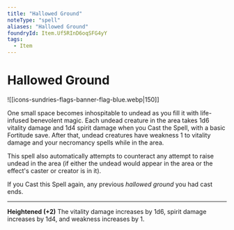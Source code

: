 ```yaml
---
title: "Hallowed Ground"
noteType: "spell"
aliases: "Hallowed Ground"
foundryId: Item.Uf5RInD6oqSFG4yY
tags:
  - Item
---
```


# Hallowed Ground
![[icons-sundries-flags-banner-flag-blue.webp|150]]

One small space becomes inhospitable to undead as you fill it with life-infused benevolent magic. Each undead creature in the area takes 1d6 vitality damage and 1d4 spirit damage when you Cast the Spell, with a basic Fortitude save. After that, undead creatures have weakness 1 to vitality damage and your necromancy spells while in the area.

This spell also automatically attempts to counteract any attempt to raise undead in the area (if either the undead would appear in the area or the effect's caster or creator is in it).

If you Cast this Spell again, any previous _hallowed ground_ you had cast ends.

* * *

**Heightened (+2)** The vitality damage increases by 1d6, spirit damage increases by 1d4, and weakness increases by 1.
